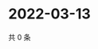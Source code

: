 # 2022-03-13

共 0 条

<!-- BEGIN WEIBO -->
<!-- 最后更新时间 Sun Mar 13 2022 07:14:47 GMT+0800 (China Standard Time) -->

<!-- END WEIBO -->
